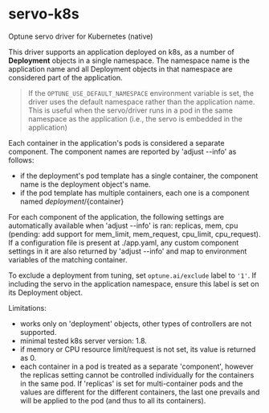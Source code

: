 # servo-k8s
Optune servo driver for Kubernetes (native)

This driver supports an application deployed on k8s, as a number of **Deployment** objects in a single namespace. The namespace name is the application name and all Deployment objects in that namespace are considered part of the application.

>If the `OPTUNE_USE_DEFAULT_NAMESPACE` environment variable is set, the driver uses the default namespace rather than the application name. This is useful when the servo/driver runs in a pod in the same namespace as the application (i.e., the servo is embedded in the application)

Each container in the application's pods is considered a separate component. The component names are reported by 'adjust --info' as follows:
- if the deployment's pod template has a single container, the component name is the deployment object's name.
- if the pod template has multiple containers, each one is a component named ${deployment}/${container}

For each component of the application, the following settings are automatically available when 'adjust --info' is ran:
replicas, mem, cpu (pending: add support for mem\_limit, mem\_request, cpu\_limit, cpu\_request).
If a configuration file is present at ./app.yaml, any custom component settings in it are also returned by 'adjust --info' and map to environment variables of the matching container.

To exclude a deployment from tuning, set `optune.ai/exclude` label to `'1'`. If including the servo in the application namespace, ensure this label is set on its Deployment object.

Limitations:
- works only on 'deployment' objects, other types of controllers are not supported.
- minimal tested k8s server version: 1.8.
- if memory or CPU resource limit/request is not set, its value is returned as 0.
- each container in a pod is treated as a separate 'component', however the replicas setting cannot be controlled individually for the containers in the same pod. If 'replicas' is set for multi-container pods and the values are different for the different containers, the last one prevails and will be applied to the pod (and thus to all its containers).

